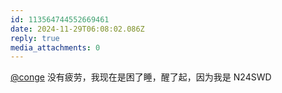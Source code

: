 ```yaml
---
id: 113564744552669461
date: 2024-11-29T06:08:02.086Z
reply: true
media_attachments: 0
---
```


[@conge](https://c.im/@conge) 没有疲劳，我现在是困了睡，醒了起，因为我是 N24SWD

